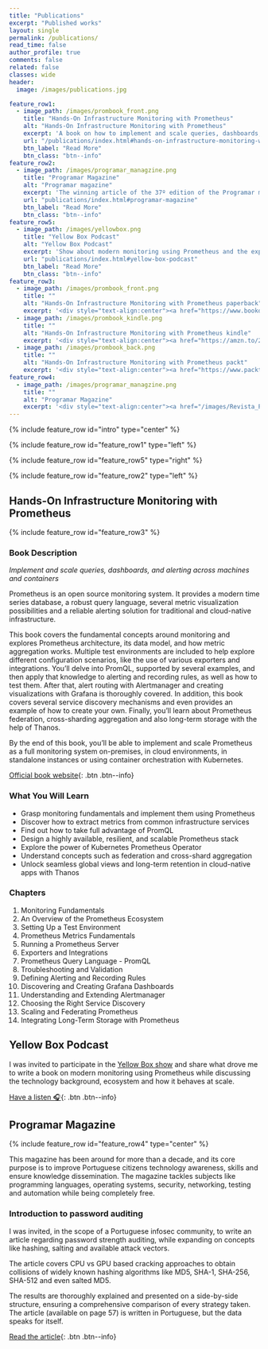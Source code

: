 ```yaml
---
title: "Publications"
excerpt: "Published works"
layout: single
permalink: /publications/
read_time: false
author_profile: true
comments: false
related: false
classes: wide
header:
  image: /images/publications.jpg

feature_row1:
  - image_path: /images/prombook_front.png
    title: "Hands-On Infrastructure Monitoring with Prometheus"
    alt: "Hands-On Infrastructure Monitoring with Prometheus"
    excerpt: 'A book on how to implement and scale queries, dashboards, and alerting across machines and containers'
    url: "/publications/index.html#hands-on-infrastructure-monitoring-with-prometheus"
    btn_label: "Read More"
    btn_class: "btn--info"
feature_row2:
  - image_path: /images/programar_managzine.png
    title: "Programar Magazine"
    alt: "Programar magazine"
    excerpt: 'The winning article of the 37º edition of the Programar magazine'
    url: "publications/index.html#programar-magazine"
    btn_label: "Read More"
    btn_class: "btn--info"
feature_row5:
  - image_path: /images/yellowbox.png
    title: "Yellow Box Podcast"
    alt: "Yellow Box Podcast"
    excerpt: 'Show about modern monitoring using Prometheus and the experience of publishing a book'
    url: "publications/index.html#yellow-box-podcast"
    btn_label: "Read More"
    btn_class: "btn--info"
feature_row3:
  - image_path: /images/prombook_front.png
    title: ""
    alt: "Hands-On Infrastructure Monitoring with Prometheus paperback"
    excerpt: '<div style="text-align:center"><a href="https://www.bookdepository.com/Hands-On-Infrastructure-Monitoring-with-Prometheus-Joel-Bastos/9781789612349" class="btn btn--book btn--large" title="book paperback"><i class="fas fa-book" aria-hidden="true"></i><span> Book Depository</span></a></div>'
  - image_path: /images/prombook_kindle.png
    title: ""
    alt: "Hands-On Infrastructure Monitoring with Prometheus kindle"
    excerpt: '<div style="text-align:center"><a href="https://amzn.to/2QBHlL2" class="btn btn--book btn--large" title="book kindle"><i class="fas fa-tablet-alt" aria-hidden="true"></i><span> Amazon</span></a></div>'
  - image_path: /images/prombook_back.png
    title: ""
    alt: "Hands-On Infrastructure Monitoring with Prometheus packt"
    excerpt: '<div style="text-align:center"><a href="https://www.packtpub.com/virtualization-and-cloud/hands-infrastructure-monitoring-prometheus" class="btn btn--book btn--large" title="book packt"><i class="fas fa-book-open" aria-hidden="true"></i><span> Packt Publishing</span></a></div><br>'
feature_row4:
  - image_path: /images/programar_managzine.png
    title: ""
    alt: "Programar Magazine"
    excerpt: '<div style="text-align:center"><a href="/images/Revista_PROGRAMAR_37.pdf" class="btn btn--book btn--large" title="Programar Magazine"><i class="fas fa-tablet-alt" aria-hidden="true"></i><span> Free download</span></a></div><br>'
---
```


{% include feature_row id="intro" type="center" %}

{% include feature_row id="feature_row1" type="left" %}

{% include feature_row id="feature_row5" type="right" %}

{% include feature_row id="feature_row2" type="left" %}

## Hands-On Infrastructure Monitoring with Prometheus

{% include feature_row id="feature_row3" %}

### Book Description

*Implement and scale queries, dashboards, and alerting across machines and containers*

Prometheus is an open source monitoring system. It provides a modern time series database, a robust query language, several metric visualization possibilities and a reliable alerting solution for traditional and cloud-native infrastructure.

This book covers the fundamental concepts around monitoring and explores Prometheus architecture, its data model, and how metric aggregation works. Multiple test environments are included to help explore different configuration scenarios, like the use of various exporters and integrations. You’ll delve into PromQL, supported by several examples, and then apply that knowledge to alerting and recording rules, as well as how to test them. After that, alert routing with Alertmanager and creating visualizations with Grafana is thoroughly covered. In addition, this book covers several service discovery mechanisms and even provides an example of how to create your own. Finally, you’ll learn about Prometheus federation, cross-sharding aggregation and also long-term storage with the help of Thanos.

By the end of this book, you’ll be able to implement and scale Prometheus as a full monitoring system on-premises, in cloud environments, in standalone instances or using container orchestration with Kubernetes.

[Official book website](https://www.prombook.info){: .btn .btn--info}

### What You Will Learn

* Grasp monitoring fundamentals and implement them using Prometheus
* Discover how to extract metrics from common infrastructure services
* Find out how to take full advantage of PromQL
* Design a highly available, resilient, and scalable Prometheus stack
* Explore the power of Kubernetes Prometheus Operator
* Understand concepts such as federation and cross-shard aggregation
* Unlock seamless global views and long-term retention in cloud-native apps with Thanos

### Chapters

1. Monitoring Fundamentals
2. An Overview of the Prometheus Ecosystem
3. Setting Up a Test Environment
4. Prometheus Metrics Fundamentals
5. Running a Prometheus Server
6. Exporters and Integrations
7. Prometheus Query Language - PromQL
8. Troubleshooting and Validation
9. Defining Alerting and Recording Rules
10. Discovering and Creating Grafana Dashboards
11. Understanding and Extending Alertmanager
12. Choosing the Right Service Discovery
13. Scaling and Federating Prometheus
14. Integrating Long-Term Storage with Prometheus

## Yellow Box Podcast

I was invited to participate in the [Yellow Box show](https://mindera.com/) and share what drove me to write a book on modern monitoring using Prometheus while discussing the technology background, ecosystem and how it behaves at scale.

[Have a listen 🎧](/images/mindera_yellow_box.mp3){: .btn .btn--info}

<!--
<center><iframe title="Joel on monitoring with Prometheus" src="https://www.podbean.com/media/player/28txw-e5fe51&?from=usersite&skin=1&fonts=Helvetica&auto=0&download=1&share=1&version=1&btn-skin=112" height="122" width="50%" style="border: none;" scrolling="no" data-name="pb-iframe-player"></iframe></center>
-->

## Programar Magazine

{% include feature_row id="feature_row4" type="center" %}

This magazine has been around for more than a decade, and its core purpose is to improve Portuguese citizens technology awareness, skills and ensure knowledge dissemination. The magazine tackles subjects like programming languages, operating systems, security, networking, testing and automation while being completely free.

### Introduction to password auditing

I was invited, in the scope of a Portuguese infosec community, to write an article regarding password strength auditing, while expanding on concepts like hashing, salting and available attack vectors.

The article covers CPU vs GPU based cracking approaches to obtain collisions of widely known hashing algorithms like MD5, SHA-1, SHA-256, SHA-512 and even salted MD5.

The results are thoroughly explained and presented on a side-by-side structure, ensuring a comprehensive comparison of every strategy taken. The article (available on page 57) is written in Portuguese, but the data speaks for itself.

[Read the article](/images/Revista_PROGRAMAR_37.pdf){: .btn .btn--info}

